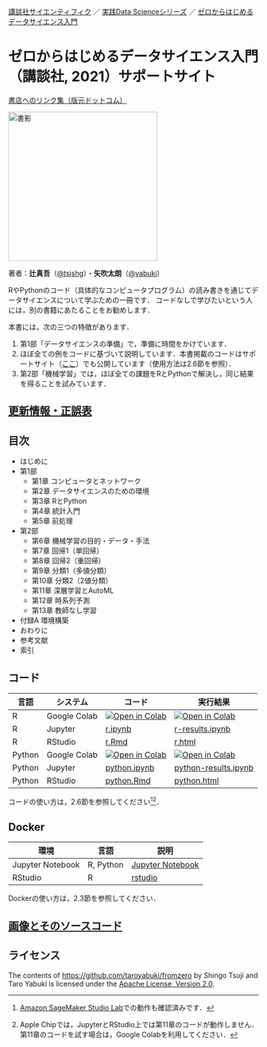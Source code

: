 [講談社サイエンティフィク](https://www.kspub.co.jp/) ／ [実践Data Scienceシリーズ](https://www.kspub.co.jp/book/series/S069.html) ／ [ゼロからはじめるデータサイエンス入門](https://www.kspub.co.jp/book/detail/5132326.html)

# ゼロからはじめるデータサイエンス入門（講談社, 2021）サポートサイト

[書店へのリンク集（版元ドットコム）](https://www.hanmoto.com/bd/isbn/9784065132326)

<img src="https://www.kspub.co.jp/book/detail/images/8e2cee80a3e43a0cbbecef67a945b93613c656b0.jpg" alt="書影" style="width:300px;"/>

著者：**辻真吾**（[@tsjshg](https://twitter.com/tsjshg)）・**矢吹太朗**（[@yabuki](https://twitter.com/yabuki)）

RやPythonのコード（具体的なコンピュータプログラム）の読み書きを通じてデータサイエンスについて学ぶための一冊です．
コードなしで学びたいという人には，別の書籍にあたることをお勧めします．

本書には，次の三つの特徴があります．

1. 第1部「データサイエンスの準備」で，準備に時間をかけています．
1. ほぼ全ての例をコードに基づいて説明しています．本書掲載のコードはサポートサイト（[ここ](#コード)）でも公開しています（使用方法は2.6節を参照）．
1. 第2部「機械学習」では，ほぼ全ての課題をRとPythonで解決し，同じ結果を得ることを試みています．

## [更新情報・正誤表](update.md)

## 目次

- はじめに
- 第1部
    - 第1章 コンピュータとネットワーク
    - 第2章 データサイエンスのための環境
    - 第3章 RとPython
    - 第4章 統計入門
    - 第5章 前処理
- 第2部
    - 第6章 機械学習の目的・データ・手法
    - 第7章 回帰1（単回帰）
    - 第8章 回帰2（重回帰）
    - 第9章 分類1（多値分類）
    - 第10章 分類2（2値分類）
    - 第11章 深層学習とAutoML
    - 第12章 時系列予測
    - 第13章 教師なし学習
- 付録A 環境構築
- おわりに
- 参考文献
- 索引

## コード

言語|システム|コード|実行結果
--|--|--|--
R|Google Colab|[![Open in Colab](https://colab.research.google.com/assets/colab-badge.svg)](https://colab.research.google.com/github/taroyabuki/fromzero/blob/master/code/r.ipynb)|[![Open in Colab](https://colab.research.google.com/assets/colab-badge.svg)](https://colab.research.google.com/github/taroyabuki/fromzero/blob/master/code/r-results.ipynb)
R|Jupyter|[r.ipynb](code/r.ipynb)|[r-results.ipynb](code/r-results.ipynb)
R|RStudio|[r.Rmd](code/r.Rmd)|[r.html](https://taroyabuki.github.io/fromzero/r.html)
Python|Google Colab|[![Open in Colab](https://colab.research.google.com/assets/colab-badge.svg)](https://colab.research.google.com/github/taroyabuki/fromzero/blob/master/code/python.ipynb)|[![Open in Colab](https://colab.research.google.com/assets/colab-badge.svg)](https://colab.research.google.com/github/taroyabuki/fromzero/blob/master/code/python-results.ipynb)
Python|Jupyter|[python.ipynb](code/python.ipynb)|[python-results.ipynb](code/python-results.ipynb)
Python|RStudio|[python.Rmd](code/python.Rmd)|[python.html](https://taroyabuki.github.io/fromzero/python.html)

コードの使い方は，2.6節を参照してください[^1][^2]．

[^1]: [Amazon SageMaker Studio Lab](https://github.com/taroyabuki/fromzero/tree/main/addendum/sagemaker)での動作も確認済みです．

[^2]: Apple Chipでは，JupyterとRStudio上では第11章のコードが動作しません．第11章のコードを試す場合は，Google Colabを利用してください．

## Docker

環境|言語|説明
--|--|--
Jupyter Notebook|R, Python|[Jupyter Notebook](docker/jupyter)
RStudio|R|[rstudio](docker/rstudio)

Dockerの使い方は，2.3節を参照してください．

## [画像とそのソースコード](figures)

## ライセンス

The contents of https://github.com/taroyabuki/fromzero by Shingo Tsuji and Taro Yabuki is licensed under the [Apache License, Version 2.0](LICENSE).

